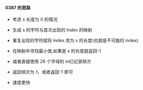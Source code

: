 #### 0387 的思路

- 考虑 s 长度为 0 的情况
- 生成 s 的字符与首次出现的 Index 的映射
- 重复出现的字符就将 Index 改为 s 的长度(也就是不可能的 index)
- 在映射中寻找最小值,如果是 s 的长度就返回-1

- 或者直接使用 26 个字母的 int[]记录频次
- 返回频次为 1，或者返回-1 即可
- 速度更快
